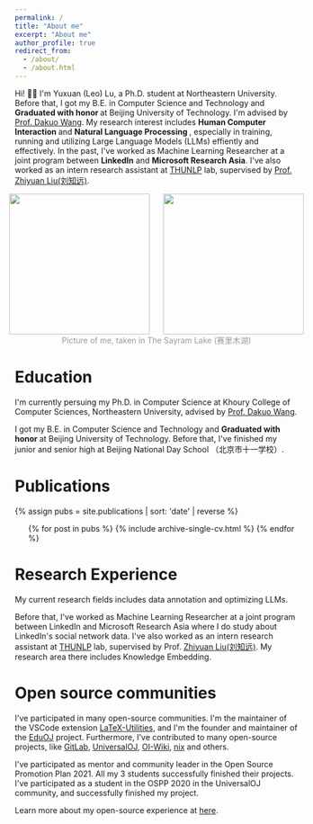 ```yaml
---
permalink: /
title: "About me"
excerpt: "About me"
author_profile: true
redirect_from: 
  - /about/
  - /about.html
---
```


Hi! 👋🏻 I'm Yuxuan (Leo) Lu, a Ph.D. student at Northeastern University. Before that, I got my B.E. in Computer Science and Technology and <b> Graduated with honor </b> at Beijing University of Technology. I'm advised by [Prof. Dakuo Wang](https://www.dakuowang.com/). My research interest includes <b> Human Computer Interaction </b> and <b> Natural Language Processing </b>, especially in training, running and utilizing Large Language Models (LLMs) effiently and effectively. In the past, I've worked as Machine Learning Researcher at a joint program between **LinkedIn** and **Microsoft Research Asia**. I've also worked as an intern research assistant at [THUNLP](https://nlp.csai.tsinghua.edu.cn/) lab, supervised by [Prof. Zhiyuan Liu(刘知远)](http://nlp.csai.tsinghua.edu.cn/~lzy/).


<div style="display: flex; justify-content: center; width: 100%; column-gap: 24px;">
  <img src="/images/holding_shark.jpg" width="250px" />
  <img src="/images/holding_camera.jpg" width="250px" />
</div>
<div style="display: flex; justify-content: center; width: 100%; column-gap: 24px; color: rgba(1,1,1,0.4)">
  Picture of me, taken in The Sayram Lake (赛里木湖)
</div>

Education
=====
I'm currently persuing my Ph.D. in Computer Science at Khoury College of Computer Sciences, Northeastern University, advised by [Prof. Dakuo Wang](https://www.dakuowang.com/).

I got my B.E. in Computer Science and Technology and <b> Graduated with honor </b> at Beijing University of Technology. Before that, I've finished my junior and senior high at Beijing National Day School （北京市十一学校）.

Publications
======
  {% assign pubs = site.publications | sort: 'date' | reverse %}
  <ul>{% for post in pubs %}
    {% include archive-single-cv.html %}
  {% endfor %}</ul>

Research Experience
=====
My current research fields includes data annotation and optimizing LLMs.

Before that, I've worked as Machine Learning Researcher at a joint program between LinkedIn and Microsoft Research Asia where I do study about LinkedIn's social network data. I've also worked as an intern research assistant at [THUNLP](https://nlp.csai.tsinghua.edu.cn/) lab, supervised by Prof. [Zhiyuan Liu(刘知远)](http://nlp.csai.tsinghua.edu.cn/~lzy/). My research area there includes Knowledge Embedding.

Open source communities
=====
I've participated in many open-source communities. I'm the maintainer of the VSCode extension [LaTeX-Utilities](https://github.com/tecosaur/LaTeX-Utilities), and I'm the founder and maintainer of the [EduOJ](https://github.com/eduoj) project. Furthermore, I've contributed to many open-source projects, like [GitLab](https://gitlab.com/gitlab-org/gitlab/-/merge_requests/20603), [UniversalOJ](https://github.com/UniversalOJ/UOJ-System), [OI-Wiki](https://github.com/OI-wiki/OI-wiki/), [nix](https://github.com/nix-rust/nix/) and others.

I've participated as mentor and community leader in the Open Source Promotion Plan 2021. All my 3 students successfully finished their projects. I've participated as a student in the OSPP 2020 in the UniversalOJ community, and successfully finished my project.

Learn more about my open-source experience at [here](/open_source).
